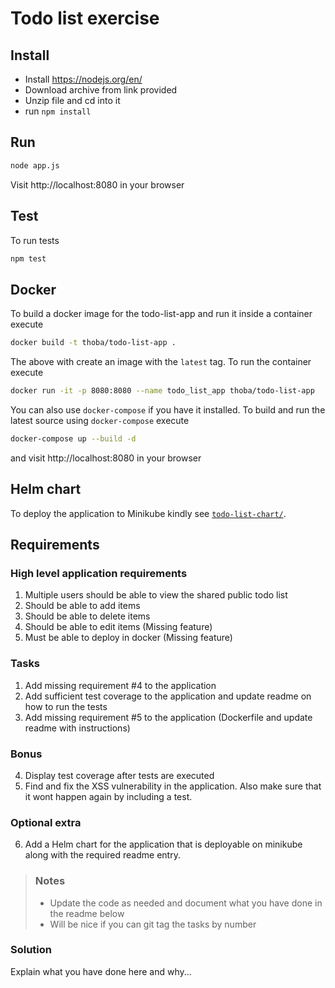 # Todo list exercise

## Install

- Install https://nodejs.org/en/
- Download archive from link provided
- Unzip file and cd into it
- run `npm install`

## Run

```sh
node app.js
```

Visit http://localhost:8080 in your browser

## Test

To run tests

```sh
npm test
```

## Docker

To build a docker image for the todo-list-app and run it inside a container execute

```sh
docker build -t thoba/todo-list-app .
```

The above with create an image with the `latest` tag. To run the container execute

```sh
docker run -it -p 8080:8080 --name todo_list_app thoba/todo-list-app
```

You can also use `docker-compose` if you have it installed. To build and run the latest source using `docker-compose` execute

```sh
docker-compose up --build -d
```

and visit http://localhost:8080 in your browser

## Helm chart

To deploy the application to Minikube kindly see [`todo-list-chart/`](./todo-list-chart/).

## Requirements

### High level application requirements

1. Multiple users should be able to view the shared public todo list
2. Should be able to add items
3. Should be able to delete items
4. Should be able to edit items (Missing feature)
5. Must be able to deploy in docker (Missing feature)

### Tasks

1. Add missing requirement #4 to the application
2. Add sufficient test coverage to the application and update readme on how to run the tests
3. Add missing requirement #5 to the application (Dockerfile and update readme with instructions)

### Bonus

4. Display test coverage after tests are executed
5. Find and fix the XSS vulnerability in the application. Also make sure that it wont happen again by including a test.

### Optional extra

 6. Add a Helm chart for the application that is deployable on minikube along with the required readme entry.

> ### Notes
> - Update the code as needed and document what you have done in the readme below
> - Will be nice if you can git tag the tasks by number

### Solution

Explain what you have done here and why...
